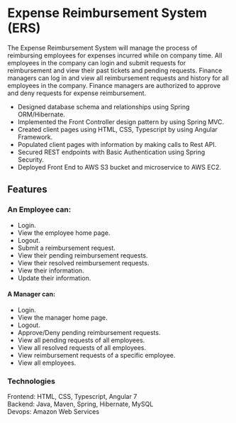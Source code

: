 # Expense Reimbursement System (ERS)

The Expense Reimbursement System will manage the process of reimbursing employees for
expenses incurred while on company time. All employees in the company can login and
submit requests for reimbursement and view their past tickets and pending requests. Finance
managers can log in and view all reimbursement requests and history for all employees in the
company. Finance managers are authorized to approve and deny requests for expense
reimbursement.

- Designed database schema and relationships using Spring ORM/Hibernate.
- Implemented the Front Controller design pattern by using Spring MVC.
- Created client pages using HTML, CSS, Typescript by using Angular Framework.
- Populated client pages with information by making calls to Rest API.
- Secured REST endpoints with Basic Authentication using Spring Security.
- Deployed Front End to AWS S3 bucket and microservice to AWS EC2.

## Features 

### An Employee can:
- Login.
- View the employee home page.
- Logout.
- Submit a reimbursement request.
- View their pending reimbursement requests.
- View their resolved reimbursement requests.
- View their information.
- Update their information.  
#### A Manager can:
- Login.
- View the manager home page.
- Logout.
- Approve/Deny pending reimbursement requests.
- View all pending requests of all employees.
- View all resolved requests of all employees.
- View reimbursement requests of a specific employee.
- View all employees.  

### Technologies
Frontend: HTML, CSS, Typescript, Angular 7  
Backend: Java, Maven, Spring, Hibernate, MySQL  
Devops: Amazon Web Services
